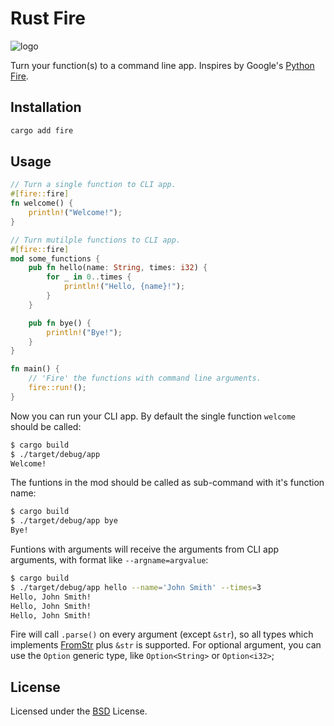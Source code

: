 # Rust Fire

![logo](https://orion-uploads.openroadmedia.com/lg_805c44212fcc-rengoku-2.jpg)

Turn your function(s) to a command line app. Inspires by Google's [Python Fire](https://github.com/google/python-fire).

## Installation

```sh
cargo add fire
```

## Usage

```rust
// Turn a single function to CLI app.
#[fire::fire]
fn welcome() {
    println!("Welcome!");
}

// Turn mutilple functions to CLI app.
#[fire::fire]
mod some_functions {
    pub fn hello(name: String, times: i32) {
        for _ in 0..times {
            println!("Hello, {name}!");
        }
    }

    pub fn bye() {
        println!("Bye!");
    }
}

fn main() {
    // 'Fire' the functions with command line arguments.
    fire::run!();
}
```

Now you can run your CLI app. By default the single function `welcome` should be called:

```sh
$ cargo build
$ ./target/debug/app
Welcome!
```

The funtions in the mod should be called as sub-command with it's function name:

```sh
$ cargo build
$ ./target/debug/app bye
Bye!
```

Funtions with arguments will receive the arguments from CLI app arguments, with format like `--argname=argvalue`:

```sh
$ cargo build
$ ./target/debug/app hello --name='John Smith' --times=3
Hello, John Smith!
Hello, John Smith!
Hello, John Smith!
```

Fire will call `.parse()` on every argument (except `&str`), so all types which implements [FromStr](https://doc.rust-lang.org/std/str/trait.FromStr.html) plus `&str` is supported. For optional argument, you can use the `Option` generic type, like `Option<String>` or `Option<i32>`;

## License

Licensed under the [BSD](https://github.com/aisk/rust-fire/blob/master/LICENSE) License.
